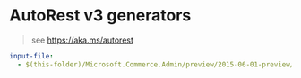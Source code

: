 # AutoRest v3 generators

> see https://aka.ms/autorest

``` yaml
input-file:
  - $(this-folder)/Microsoft.Commerce.Admin/preview/2015-06-01-preview/Commerce.json
```
